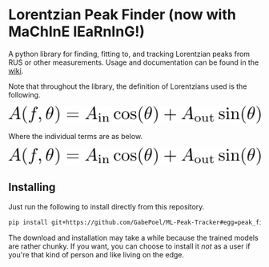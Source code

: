 # Lorentzian Peak Finder (now with MaChInE lEaRnInG!)

A python library for finding, fitting to, and tracking Lorentzian peaks from RUS or other measurements. Usage and documentation can be found in the [wiki](https://github.com/GabePoel/ML-Peak-Tracker/wiki).

Note that throughout the library, the definition of Lorentzians used is the following.

![eq1](https://raw.githubusercontent.com/GabePoel/ML-Peak-Tracker/master/images/equation_1.png)

Where the individual terms are as below.

![eq2](https://raw.githubusercontent.com/GabePoel/ML-Peak-Tracker/master/images/equation_2.png)

## Installing

Just run the following to install directly from this repository.
```sh
pip install git+https://github.com/GabePoel/ML-Peak-Tracker#egg=peak_finder --user
```
The download and installation may take a while because the trained models are rather chunky. If you want, you can choose to install it _not_ as a user if you're that kind of person and like living on the edge.
